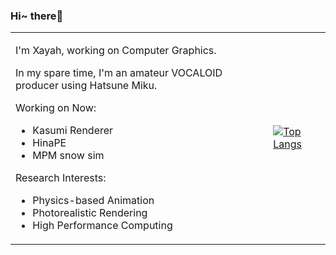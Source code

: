 ### Hi~ there👋

<table border="0">
<tr>
<td>

I'm Xayah, working on Computer Graphics.

In my spare time, I'm an amateur VOCALOID producer using Hatsune Miku.

Working on Now:

- Kasumi Renderer
- HinaPE
- MPM snow sim

Research Interests:

- Physics-based Animation
- Photorealistic Rendering
- High Performance Computing

</td>
<td>
  
[![Top Langs](https://github-readme-stats.vercel.app/api/top-langs/?username=Xayah-Hina&langs_count=5&layout=compact&role=OWNER,ORGANIZATION_MEMBER,COLLABORATOR&hide=css,html,objective-c,c)](https://github.com/Xayah-Hina/HinaPE)

</td>
</tr>
</table>
